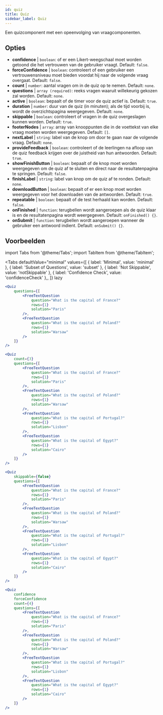 ```yaml
---
id: quiz 
title: Quiz
sidebar_label: Quiz
---
```


Een quizcomponent met een opeenvolging van vraagcomponenten.

## Opties

* __confidence__ | `boolean`: of er een Likert-weegschaal moet worden getoond die het vertrouwen van de gebruiker vraagt. Default: `false`.
* __forceConfidence__ | `boolean`: controleert of een gebruiker een vertrouwensniveau moet bieden voordat hij naar de volgende vraag overgaat. Default: `false`.
* __count__ | `number`: aantal vragen om in de quiz op te nemen. Default: `none`.
* __questions__ | `array (required)`: reeks vragen waaruit willekeurig gekozen zal worden. Default: `none`.
* __active__ | `boolean`: bepaalt of de timer voor de quiz actief is. Default: `true`.
* __duration__ | `number`: duur van de quiz (in minuten); als de tijd voorbij is, wordt de overzichtspagina weergegeven. Default: `none`.
* __skippable__ | `boolean`: controleert of vragen in de quiz overgeslagen kunnen worden. Default: `true`.
* __footerNodes__ | `array`: array van knooppunten die in de voettekst van elke vraag moeten worden weergegeven. Default: `[]`.
* __nextLabel__ | `string`: label van de knop om door te gaan naar de volgende vraag. Default: `none`.
* __provideFeedback__ | `boolean`: controleert of de leerlingen na afloop van de quiz feedback krijgen over de juistheid van hun antwoorden. Default: `true`.
* __showFinishButton__ | `boolean`: bepaalt of de knop moet worden weergegeven om de quiz af te sluiten en direct naar de resultatenpagina te springen. Default: `false`.
* __finishLabel__ | `string`: label van knop om de quiz af te ronden. Default: `none`.
* __downloadButton__ | `boolean`: bepaalt of er een knop moet worden weergegeven voor het downloaden van de antwoorden. Default: `true`.
* __repeatable__ | `boolean`: bepaalt of de test herhaald kan worden. Default: `false`.
* __onFinished__ | `function`: terugbellen wordt aangeroepen als de quiz klaar is en de resultatenpagina wordt weergegeven. Default: `onFinished() {}`.
* __onSubmit__ | `function`: terugbellen wordt aangeroepen wanneer de gebruiker een antwoord indient. Default: `onSubmit() {}`.


## Voorbeelden

import Tabs from '@theme/Tabs';
import TabItem from '@theme/TabItem';

<Tabs
    defaultValue="minimal"
    values={[
        { label: 'Minimal', value: 'minimal' },
        { label: 'Subset of Questions', value: 'subset' },
        { label: 'Not Skippable', value: 'notSkippable' },
        { label: 'Confidence Check', value: 'confidenceCheck' },,
    ]}
    lazy
>

<TabItem value="minimal">

```jsx live
<Quiz
    questions={[
        <FreeTextQuestion 
            question="What is the capital of France?" 
            rows={1} 
            solution="Paris" 
        />,
        <FreeTextQuestion 
            question="What is the capital of Poland?" 
            rows={1} 
            solution="Warsaw" 
        />
    ]}
/>
```
</TabItem>

<TabItem value="subset">

```jsx live
<Quiz
    count={3}
    questions={[
        <FreeTextQuestion 
            question="What is the capital of France?" 
            rows={1} 
            solution="Paris" 
        />,
        <FreeTextQuestion 
            question="What is the capital of Poland?" 
            rows={1} 
            solution="Warsaw" 
        />,
        <FreeTextQuestion 
            question="What is the capital of Portugal?" 
            rows={1} 
            solution="Lisbon" 
        />,     
        <FreeTextQuestion 
            question="What is the capital of Egypt?" 
            rows={1} 
            solution="Cairo" 
        />
    ]}
/>
```
</TabItem>

<TabItem value="notSkippable" >

```jsx live
<Quiz
    skippable={false}
    questions={[
        <FreeTextQuestion 
            question="What is the capital of France?" 
            rows={1} 
            solution="Paris" 
        />,
        <FreeTextQuestion 
            question="What is the capital of Poland?" 
            rows={1} 
            solution="Warsaw" 
        />,
        <FreeTextQuestion 
            question="What is the capital of Portugal?" 
            rows={1} 
            solution="Lisbon" 
        />,     
        <FreeTextQuestion 
            question="What is the capital of Egypt?" 
            rows={1} 
            solution="Cairo" 
        />
    ]}
/>
```
</TabItem>

<TabItem value="confidenceCheck">

```jsx live
<Quiz
    confidence
    forceConfidence
    count={4}
    questions={[
        <FreeTextQuestion 
            question="What is the capital of France?" 
            rows={1} 
            solution="Paris" 
        />,
        <FreeTextQuestion 
            question="What is the capital of Poland?" 
            rows={1} 
            solution="Warsaw" 
        />,
        <FreeTextQuestion 
            question="What is the capital of Portugal?" 
            rows={1} 
            solution="Lisbon" 
        />,     
        <FreeTextQuestion 
            question="What is the capital of Egypt?" 
            rows={1} 
            solution="Cairo" 
        />
    ]}
/>
```
</TabItem>

</Tabs>
